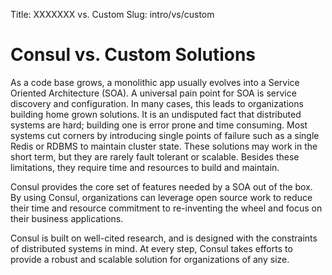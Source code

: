 Title: XXXXXXX vs. Custom
Slug: intro/vs/custom


# Consul vs. Custom Solutions

As a code base grows, a monolithic app usually evolves into a Service Oriented Architecture (SOA).
A universal pain point for SOA is service discovery and configuration. In many
cases, this leads to organizations building home grown solutions.
It is an undisputed fact that distributed systems are hard; building one is error prone and time consuming.
Most systems cut corners by introducing single points of failure such
as a single Redis or RDBMS to maintain cluster state. These solutions may work in the short term,
but they are rarely fault tolerant or scalable. Besides these limitations,
they require time and resources to build and maintain.

Consul provides the core set of features needed by a SOA out of the box. By using Consul,
organizations can leverage open source work to reduce their time and resource commitment to
re-inventing the wheel and focus on their business applications.

Consul is built on well-cited research, and is designed with the constraints of
distributed systems in mind. At every step, Consul takes efforts to provide a robust
and scalable solution for organizations of any size.

